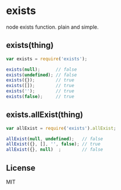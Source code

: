 exists
======

node exists function. plain and simple.

## exists(thing)

```js
var exists = require('exists');

exists(null);      // false
exists(undefined); // false
exists({});        // true
exists([]);        // true
exists('');        // true
exists(false);     // true
```

## exists.allExist(thing)

```js
var allExist = require('exists').allExist;

allExist(null, undefined);   // false
allExist({}, [], '', false); // true
allExist({}, null)  ;        // false
```

## License
MIT